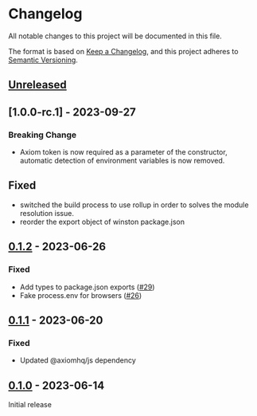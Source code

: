 # Changelog

All notable changes to this project will be documented in this file.

The format is based on [Keep a Changelog](https://keepachangelog.com/en/1.0.0/),
and this project adheres to [Semantic Versioning](https://semver.org/spec/v2.0.0.html).

## [Unreleased]

## [1.0.0-rc.1] - 2023-09-27

### Breaking Change

- Axiom token is now required as a parameter of the constructor, automatic detection of environment variables is now removed.

## Fixed

- switched the build process to use rollup in order to solves the module resolution issue.
- reorder the export object of winston package.json

## [0.1.2] - 2023-06-26

### Fixed

- Add types to package.json exports ([#29](https://github.com/axiomhq/axiom-js/pull/29))
- Fake process.env for browsers ([#26](https://github.com/axiomhq/axiom-js/pull/26))

## [0.1.1] - 2023-06-20

### Fixed

- Updated @axiomhq/js dependency

## [0.1.0] - 2023-06-14

Initial release

[unreleased]: https://github.com/axiomhq/axiom-js/compare/winston-0.1.2...HEAD
[0.1.2]: https://github.com/axiomhq/axiom-js/releases/tag/winston-0.1.2
[0.1.1]: https://github.com/axiomhq/axiom-js/releases/tag/winston-0.1.1
[0.1.0]: https://github.com/axiomhq/axiom-js/releases/tag/winston-0.1.0
